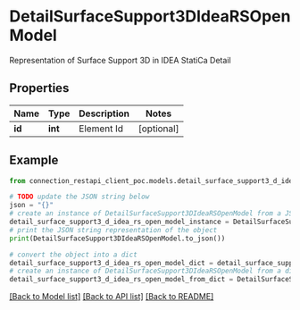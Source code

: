 # DetailSurfaceSupport3DIdeaRSOpenModel

Representation of Surface Support 3D in IDEA StatiCa Detail

## Properties

Name | Type | Description | Notes
------------ | ------------- | ------------- | -------------
**id** | **int** | Element Id | [optional] 

## Example

```python
from connection_restapi_client_poc.models.detail_surface_support3_d_idea_rs_open_model import DetailSurfaceSupport3DIdeaRSOpenModel

# TODO update the JSON string below
json = "{}"
# create an instance of DetailSurfaceSupport3DIdeaRSOpenModel from a JSON string
detail_surface_support3_d_idea_rs_open_model_instance = DetailSurfaceSupport3DIdeaRSOpenModel.from_json(json)
# print the JSON string representation of the object
print(DetailSurfaceSupport3DIdeaRSOpenModel.to_json())

# convert the object into a dict
detail_surface_support3_d_idea_rs_open_model_dict = detail_surface_support3_d_idea_rs_open_model_instance.to_dict()
# create an instance of DetailSurfaceSupport3DIdeaRSOpenModel from a dict
detail_surface_support3_d_idea_rs_open_model_from_dict = DetailSurfaceSupport3DIdeaRSOpenModel.from_dict(detail_surface_support3_d_idea_rs_open_model_dict)
```
[[Back to Model list]](../README.md#documentation-for-models) [[Back to API list]](../README.md#documentation-for-api-endpoints) [[Back to README]](../README.md)



